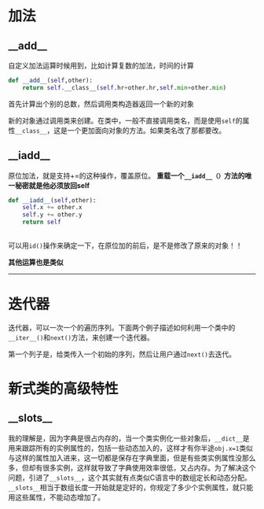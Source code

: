 # 加法
## \_\_add\_\_

自定义加法运算时候用到，比如计算复数的加法，时间的计算

```python
def __add__(self,other):
	return self.__class__(self.hr+other.hr,self.min+other.min)
```
首先计算出个别的总数，然后调用类构造器返回一个新的对象

新的对象通过调用类来创建。在类中，一般不直接调用类名，而是使用`self`的属性`__class__`，这是一个更加面向对象的方法。如果类名改了那都要改。

## \_\_iadd\_\_
原位加法，就是支持+=的这种操作，覆盖原位。
**重载一个`__iadd__（）`方法的唯一秘密就是他必须放回self**

```python
def __iadd__(self,other):
	self.x += other.x
	self.y += other.y
	return self
	
```
可以用`id()`操作来确定一下，在原位加的前后，是不是修改了原来的对象！！

**其他运算也是类似**

---

# 迭代器
迭代器，可以一次一个的遍历序列。下面两个例子描述如何利用一个类中的`__iter__()`和`next()`方法，来创建一个迭代器。

第一个列子是，给类传入一个初始的序列，然后让用户通过`next()`去迭代。


# 新式类的高级特性

## \_\_slots\_\_
我的理解是，因为字典是很占内存的，当一个类实例化一些对象后，`__dict__`是用来跟踪所有的实例属性的，包括一些动态加入的，这样才有你半途`obj.x=1`类似与这样的属性加入进来，这一切都是保存在字典里面，但是有些类实例属性没那么多，但却有很多实例，这样就导致了字典使用效率很低，又占内存。为了解决这个问题，引进了`__slots__`，这个其实就有点类似C语言中的数组定长和动态分配。`__slots__`相当于数组长度一开始就是定好的，你规定了多少个实例属性，就只能用这些属性，不能动态增加了。


